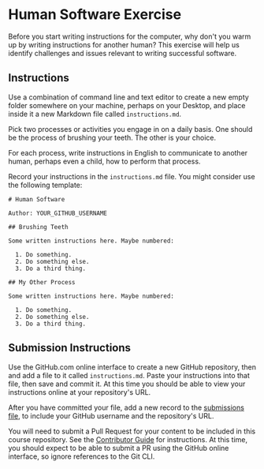 # Human Software Exercise

Before you start writing instructions for the computer, why don't you warm up by writing instructions for another human? This exercise will help us identify challenges and issues relevant to writing successful software.

## Instructions

Use a combination of command line and text editor to create a new empty folder somewhere on your machine, perhaps on your Desktop, and place inside it a new Markdown file called `instructions.md`.

Pick two processes or activities you engage in on a daily basis. One should be the process of brushing your teeth. The other is your choice.

For each process, write instructions in English to communicate to another human, perhaps even a child, how to perform that process.

Record your instructions in the `instructions.md` file. You might consider use the following template:

    # Human Software

    Author: YOUR_GITHUB_USERNAME

    ## Brushing Teeth

    Some written instructions here. Maybe numbered:

      1. Do something.
      2. Do something else.
      3. Do a third thing.

    ## My Other Process

    Some written instructions here. Maybe numbered:

      1. Do something.
      2. Do something else.
      3. Do a third thing.

## Submission Instructions

Use the GitHub.com online interface to create a new GitHub repository, then and add a file to it called `instructions.md`. Paste your instructions into that file, then save and commit it. At this time you should be able to view your instructions online at your repository's URL.

After you have committed your file, add a new record to the [submissions file](submissions.csv), to include your GitHub username and the repository's URL.

You will need to submit a Pull Request for your content to be included in this course repository. See the [Contributor Guide](/CONTRIBUTING.md) for instructions. At this time, you should expect to be able to submit a PR using the GitHub online interface, so ignore references to the Git CLI.
